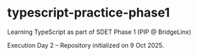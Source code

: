 # typescript-practice-phase1
Learning TypeScript as part of SDET Phase 1 (PIP @ BridgeLinx)

Execution Day 2 – Repository initialized on 9 Oct 2025.

